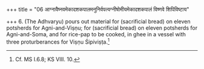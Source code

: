 +++
title = "06 आग्नावैष्नवमेकादशकपालमनुनिर्वपत्यग्नीषोमीयमेकादशकपालं विष्णवे शिपिविष्टाय"

+++
6. (The Adhvaryu) pours out material for (sacrificial bread) on eleven potsherds for Agni-and-Viṣṇu; for (sacrificial bread) on eleven potsherds for Agni-and-Soma, and for rice-pap to be cooked, in ghee in a vessel with three proturberances for Viṣṇu Śipiviṣṭa.[^1]  


[^1]: Cf. MS I.6.8; KS VIII. 10.

